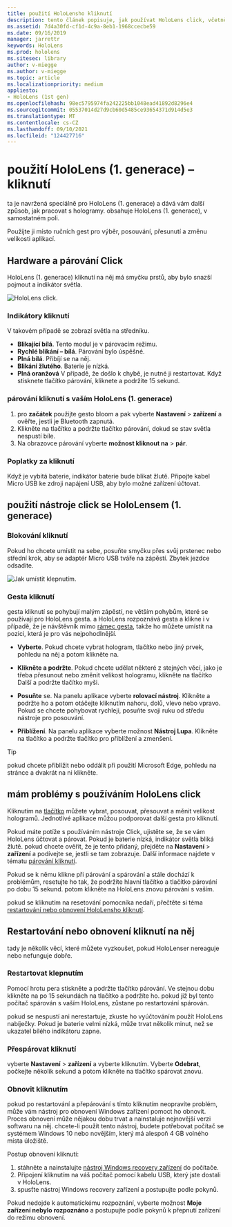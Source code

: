 ```yaml
---
title: použití HoloLensho kliknutí
description: tento článek popisuje, jak používat HoloLens click, včetně párování, zpoplatnění a obnovení.
ms.assetid: 7d4a30fd-cf1d-4c9a-8eb1-1968ccecbe59
ms.date: 09/16/2019
manager: jarrettr
keywords: HoloLens
ms.prod: hololens
ms.sitesec: library
author: v-miegge
ms.author: v-miegge
ms.topic: article
ms.localizationpriority: medium
appliesto:
- HoloLens (1st gen)
ms.openlocfilehash: 98ec5795974fa242225bb1048ead41892d8296e4
ms.sourcegitcommit: 05537014d27d9cb60d5485ce93654371d914d5e3
ms.translationtype: MT
ms.contentlocale: cs-CZ
ms.lasthandoff: 09/10/2021
ms.locfileid: "124427716"
---
```

# <a name="use-the-hololens-1st-gen-clicker"></a>použití HoloLens (1. generace) – kliknutí

ta je navržená speciálně pro HoloLens (1. generace) a dává vám další způsob, jak pracovat s hologramy. obsahuje HoloLens (1. generace), v samostatném poli.

Použijte ji místo ručních gest pro výběr, posouvání, přesunutí a změnu velikosti aplikací.

## <a name="clicker-hardware-and-pairing"></a>Hardware a párování Click

HoloLens (1. generace) kliknutí na něj má smyčku prstů, aby bylo snazší pojmout a indikátor světla.

![HoloLens click.](images/use-hololens-clicker-1.png)

### <a name="clicker-indicator-lights"></a>Indikátory kliknutí

V takovém případě se zobrazí světla na středníku.

- **Blikající bílá**. Tento modul je v párovacím režimu.
- **Rychlé blikání – bílá**. Párování bylo úspěšné.
- **Plná bílá**. Přibíjí se na něj.
- **Blikání žlutého**. Baterie je nízká.
- **Plná oranžová** V případě, že došlo k chybě, je nutné ji restartovat. Když stisknete tlačítko párování, kliknete a podržíte 15 sekund.

### <a name="pair-the-clicker-with-your-hololens-1st-gen"></a>párování kliknutí s vaším HoloLens (1. generace)

1. pro **začátek** použijte gesto bloom a pak vyberte **Nastavení**  >  **zařízení** a ověřte, jestli je Bluetooth zapnutá.
1. Klikněte na tlačítko a podržte tlačítko párování, dokud se stav světla nespustí bíle.
1. Na obrazovce párování vyberte **možnost kliknout na**  >  **pár**.

### <a name="charge-the-clicker"></a>Poplatky za kliknutí

Když je vybitá baterie, indikátor baterie bude blikat žlutě. Připojte kabel Micro USB ke zdroji napájení USB, aby bylo možné zařízení účtovat.

## <a name="use-the-clicker-with-hololens-1st-gen"></a>použití nástroje click se HoloLensem (1. generace)

### <a name="hold-the-clicker"></a>Blokování kliknutí

Pokud ho chcete umístit na sebe, posuňte smyčku přes svůj prstenec nebo střední krok, aby se adaptér Micro USB tváře na zápěstí. Zbytek jezdce odsadíte.

![Jak umístit klepnutím.](images/use-hololens-clicker-2.png)

### <a name="clicker-gestures"></a>Gesta kliknutí

gesta kliknutí se pohybují malým zápěstí, ne větším pohybům, které se používají pro HoloLens gesta. a HoloLens rozpoznává gesta a klikne i v případě, že je návštěvník mimo [rámec gesta](hololens1-basic-usage.md), takže ho můžete umístit na pozici, která je pro vás nejpohodlnější.

- **Vyberte**. Pokud chcete vybrat hologram, tlačítko nebo jiný prvek, pohledu na něj a potom klikněte na.

- **Klikněte a podržte**. Pokud chcete udělat některé z stejných věcí, jako je třeba přesunout nebo změnit velikost hologramu, klikněte na tlačítko Další a podržte tlačítko myši.

- **Posuňte** se. Na panelu aplikace vyberte **rolovací nástroj**. Klikněte a podržte ho a potom otáčejte kliknutím nahoru, dolů, vlevo nebo vpravo. Pokud se chcete pohybovat rychleji, posuňte svoji ruku od středu nástroje pro posouvání.

- **Přiblížení**. Na panelu aplikace vyberte možnost **Nástroj Lupa**. Klikněte na tlačítko a podržte tlačítko pro přiblížení a zmenšení.

> [!TIP]
> pokud chcete přiblížit nebo oddálit při použití Microsoft Edge, pohledu na stránce a dvakrát na ni klikněte.

## <a name="im-having-problems-using-the-hololens-clicker"></a>mám problémy s používáním HoloLens click

Kliknutím na [tlačítko](hololens1-clicker.md) můžete vybrat, posouvat, přesouvat a měnit velikost hologramů. Jednotlivé aplikace můžou podporovat další gesta pro kliknutí.

Pokud máte potíže s používáním nástroje Click, ujistěte se, že se vám HoloLens účtovat a párovat. Pokud je baterie nízká, indikátor světla bliká žlutě. pokud chcete ověřit, že je tento přidaný, přejděte na **Nastavení**  >  **zařízení** a podívejte se, jestli se tam zobrazuje. Další informace najdete v tématu [párování kliknutí](hololens1-clicker.md).

Pokud se k němu klikne při párování a spárování a stále dochází k problémům, resetujte ho tak, že podržíte hlavní tlačítko a tlačítko párování po dobu 15 sekund. potom klikněte na HoloLens znovu párování s vaším.

pokud se kliknutím na resetování pomocníka nedaří, přečtěte si téma [restartování nebo obnovení HoloLensho kliknutí](hololens1-clicker.md#restart-or-recover-the-clicker).
## <a name="restart-or-recover-the-clicker"></a>Restartování nebo obnovení kliknutí na něj

tady je několik věcí, které můžete vyzkoušet, pokud HoloLenser nereaguje nebo nefunguje dobře.

### <a name="restart-the-clicker"></a>Restartovat klepnutím

Pomocí hrotu pera stiskněte a podržte tlačítko párování. Ve stejnou dobu klikněte na po 15 sekundách na tlačítko a podržíte ho. pokud již byl tento počítač spárován s vaším HoloLens, zůstane po restartování spárován.

pokud se nespustí ani nerestartuje, zkuste ho vyúčtováním použít HoloLens nabíječky. Pokud je baterie velmi nízká, může trvat několik minut, než se ukazatel bílého indikátoru zapne.

### <a name="re-pair-the-clicker"></a>Přespárovat kliknutí

vyberte **Nastavení**  >  **zařízení** a vyberte kliknutím. Vyberte **Odebrat**, počkejte několik sekund a potom klikněte na tlačítko spárovat znovu.

### <a name="recover-the-clicker"></a>Obnovit kliknutím

pokud po restartování a přepárování s tímto kliknutím neopravíte problém, může vám nástroj pro obnovení Windows zařízení pomoct ho obnovit. Proces obnovení může nějakou dobu trvat a nainstaluje nejnovější verzi softwaru na něj. chcete-li použít tento nástroj, budete potřebovat počítač se systémem Windows 10 nebo novějším, který má alespoň 4 GB volného místa úložiště.

Postup obnovení kliknutí:

1. stáhněte a nainstalujte [nástroj Windows recovery zařízení](https://dev.azure.com/ContentIdea/ContentIdea/_queries/query/8a004dbe-73f8-4a32-94bc-368fc2f2a895/) do počítače.
1. Připojení kliknutím na váš počítač pomocí kabelu USB, který jste dostali v HoloLens.
1. spusťte nástroj Windows recovery zařízení a postupujte podle pokynů.

Pokud nedojde k automatickému rozpoznání, vyberte možnost **Moje zařízení nebylo rozpoznáno** a postupujte podle pokynů k přepnutí zařízení do režimu obnovení.

